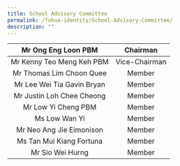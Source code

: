 ```yaml
---
title: School Advisory Committee
permalink: /fuhua-identity/School-Advisory-Committee/
description: ""
---
```

|    Mr Ong Eng Loon  PBM   |    Chairman   |
|:-------------------------:|:-------------:|
| Mr Kenny Teo Meng Keh PBM | Vice-Chairman |
|  Mr Thomas Lim Choon Quee |     Member    |
|     Mr Lee Wei Tia Gavin Bryan     |     Member    |
|     Mr Justin Loh Chee Cheong     |     Member    |
|      Mr Low Yi Cheng PBM     |     Member    |
|      Ms Low Wan Yi     |     Member    |
|       Mr Neo Ang Jie Eimonison      |     Member    |
|      Ms Tan Mui Kiang Fortuna      |     Member    |
|      Mr Sio Wei Hurng     |     Member    |